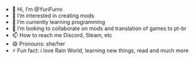 - 👋 Hi, I’m @YuriFurro
- 👀 I’m interested in creating mods
- 🌱 I’m currently learning programming
- 💞️ I’m looking to collaborate on mods and translation of games to pt-br
- 📫 How to reach me Discord, Steam, etc
- 😄 Pronouns: she/her
- ⚡ Fun fact: i love Rain World, learning new things, read and much more

<!---
YuriFurro/YuriFurro is a ✨ special ✨ repository because its `README.md` (this file) appears on your GitHub profile.
You can click the Preview link to take a look at your changes.
--->
